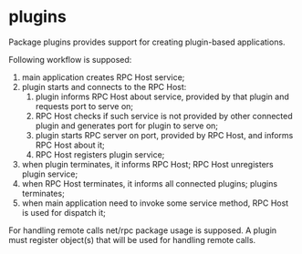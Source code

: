 plugins
=======

Package plugins provides support for creating plugin-based applications.

Following workflow is supposed:

1. main application creates RPC Host service;
2. plugin starts and connects to the RPC Host:
	1. plugin informs RPC Host about service, provided by that plugin and requests port to serve on;
	2. RPC Host checks if such service is not provided by other connected plugin and generates port for plugin to serve on;
	3. plugin starts RPC server on port, provided by RPC Host, and informs RPC Host about it;
	4. RPC Host registers plugin service;
3. when plugin terminates, it informs RPC Host; RPC Host unregisters plugin service;
4. when RPC Host terminates, it informs all connected plugins; plugins terminates;
5. when main application need to invoke some service method, RPC Host is used for dispatch it;

For handling remote calls net/rpc package usage is supposed.
A plugin must register object(s) that will be used for handling remote calls.

